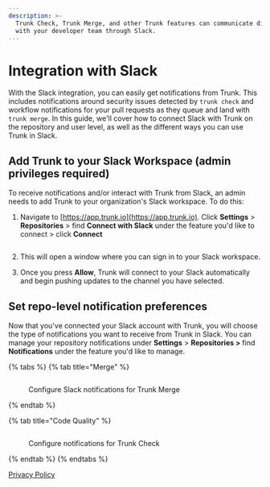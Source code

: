 ```yaml
---
description: >-
  Trunk Check, Trunk Merge, and other Trunk features can communicate directly
  with your developer team through Slack.
---
```


# Integration with Slack

With the Slack integration, you can easily get notifications from Trunk. This includes notifications around security issues detected by `trunk check` and workflow notifications for your pull requests as they queue and land with `trunk merge`. In this guide, we'll cover how to connect Slack with Trunk on the repository and user level, as well as the different ways you can use Trunk in Slack.

## Add Trunk to your Slack Workspace (admin privileges required)

To receive notifications and/or interact with Trunk from Slack, an admin needs to add Trunk to your organization's Slack workspace. To do this:

1.  Navigate to [https://app.trunk.io](https://app.trunk.io). Click **Settings** > **Repositories** > find **Connect with Slack** under the feature you'd like to connect > click **Connect**

    <figure><img src="https://files.readme.io/14d4355-image.png" alt=""><figcaption></figcaption></figure>
2. This will open a window where you can sign in to your Slack workspace.
3. Once you press **Allow**, Trunk will connect to your Slack automatically and begin pushing updates to the channel you have selected.

## Set repo-level notification preferences

Now that you've connected your Slack account with Trunk, you will choose the type of notifications you want to receive from Trunk in Slack. You can manage your repository notifications under **Settings** > **Repositories >** find **Notifications** under the feature you'd like to manage.

{% tabs %}
{% tab title="Merge" %}
<figure><img src="../.gitbook/assets/Screenshot 2024-06-04 at 6.35.18 PM.png" alt=""><figcaption><p>Configure Slack notifications for Trunk Merge</p></figcaption></figure>
{% endtab %}

{% tab title="Code Quality" %}
<figure><img src="../.gitbook/assets/Screenshot 2024-06-04 at 6.29.22 PM.png" alt=""><figcaption><p>Configure notifications for Trunk Check</p></figcaption></figure>
{% endtab %}
{% endtabs %}

[Privacy Policy](https://trunk.io/privacy)
